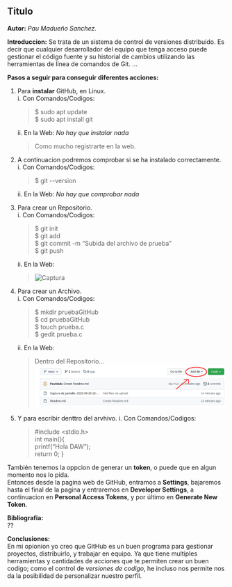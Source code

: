 ## Titulo
**Autor:** _Pau Madueño Sanchez._

**Introduccion:** Se trata de un sistema de control de versiones distribuido. Es decir que cualquier desarrollador 
                  del equipo que tenga acceso puede gestionar el código fuente y su historial de cambios utilizando las 
                  herramientas de línea de comandos de Git.
...

**Pasos a seguir para conseguir diferentes acciones:**
  
   1. Para **instalar** GitHub, en Linux.  
     i. Con Comandos/Codigos:
      >$ sudo apt update  
       $ sudo apt install git
      
      ii. En la Web: _No hay que instalar nada_
       > Como mucho registrarte en la web.
       
   2. A continuacion podremos comprobar si se ha instalado correctamente.  
     i. Con Comandos/Codigos:
      >$ git --version
      
      ii. En la Web: _No hay que comprobar nada_
      
   3. Para crear un Repositorio.  
     i. Con Comandos/Codigos:  
      >$ git init  
       $ git add  
       $ git commit -m “Subida del archivo de prueba”  
       $ git push

      ii. En la Web: 
       > ![Captura](https://user-images.githubusercontent.com/113713397/192711953-475c6a35-3e23-4e26-a2a9-34d106e08c1f.png) 
      
   4. Para crear un Archivo.  
     i. Con Comandos/Codigos:  
      >$ mkdir pruebaGitHub  
       $ cd pruebaGitHub  
       $ touch prueba.c  
       $ gedit prueba.c
      
      ii. En la Web: 
      > Dentro del Repositorio...  
      ![Captura2](https://github.com/PauMadu/Tema-1/blob/main/Captura2.PNG)
      
   5. Y para escribir denttro del arvhivo.
     i. Con Comandos/Codigos:
      > #include <stdio.h>  
        int main(){  
        printf(“Hola DAW”);  
        return 0; }

También tenemos la oppcion de generar un **token**, o puede que en algun momento nos lo pida.  
Entonces desde la pagina web de GitHub, entramos a **Settings**, bajaremos hasta el final de la pagina y entraremos en **Developer Settings**, a continuacion en **Personal Access Tokens**, y por último en **Generate New Token**.
      
**Bibliografia:**  
??

**Conclusiones:**  
En mi opionion yo creo que GitHub es un buen programa para gestionar proyectos, distribuirlo, y trabajar en equipo. Ya que tiene multiples herramientas y cantidades de acciones que te permiten crear un buen codigo; como el control de _versiones de codigo_, he incluso nos permite nos da la posibilidad de personalizar nuestro perfil.  
      
